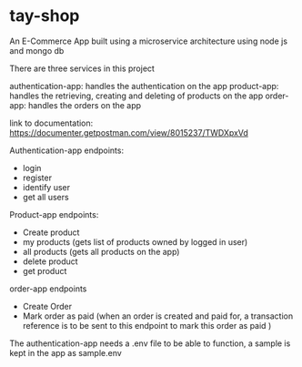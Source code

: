# tay-shop
An E-Commerce App built using a microservice architecture using node js and mongo db

There are three services in this project

authentication-app: handles the authentication on the app
product-app: handles the retrieving, creating and deleting of products on the app
order-app: handles the orders on the app

link to documentation: https://documenter.getpostman.com/view/8015237/TWDXpxVd

Authentication-app endpoints:
- login
- register
- identify user
- get all users

Product-app endpoints:
- Create product
- my products (gets list of products owned by logged in user)
- all products (gets all products on the app)
- delete product
- get product

order-app endpoints
- Create Order
- Mark order as paid (when an order is created and paid for, a transaction reference is to be sent to this endpoint to mark this
  order as paid
  )

The authentication-app needs a .env file to be able to function, a sample is kept in the app as sample.env

